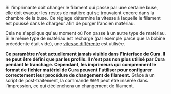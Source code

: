 Si l'imprimante doit changer le filament qui passe par une certaine buse, elle doit évacuer les restes de matière qui se trouvaient encore dans la chambre de la buse. Ce réglage détermine la vitesse à laquelle le filament est poussé dans le chargeur afin de purger l'ancien matériau.

Cela ne s'applique qu'au moment où l'on passe à un autre type de matériau. Si le même type de matériau est rechargé (par exemple parce que la bobine précédente était vide), une [vitesse différente](material_end_of_filament_purge_speed.md) est utilisée.

**Ce paramètre n'est actuellement jamais visible dans l'interface de Cura. Il ne peut être défini que par les profils. Il n'est pas non plus utilisé par Cura pendant le tranchage. Cependant, les imprimeurs qui comprennent le format de fichier matériel de Cura peuvent l'utiliser pour configurer correctement leur procédure de changement de filament.** Grâce à un script de post-traitement, la commande `M600` peut être insérée dans l'impression, ce qui déclenchera un changement de filament.
